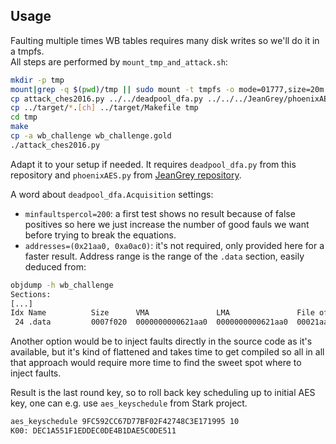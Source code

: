 Usage
-----

Faulting multiple times WB tables requires many disk writes so we'll do it in a tmpfs.  
All steps are performed by ```mount_tmp_and_attack.sh```:

```bash
mkdir -p tmp
mount|grep -q $(pwd)/tmp || sudo mount -t tmpfs -o mode=01777,size=20m tmpfs tmp
cp attack_ches2016.py ../../deadpool_dfa.py ../../../JeanGrey/phoenixAES.py tmp
cp ../target/*.[ch] ../target/Makefile tmp
cd tmp
make
cp -a wb_challenge wb_challenge.gold
./attack_ches2016.py
```

Adapt it to your setup if needed. It requires ```deadpool_dfa.py``` from this repository and ```phoenixAES.py``` from [JeanGrey repository](https://github.com/SideChannelMarvels/JeanGrey).

A word about ```deadpool_dfa.Acquisition``` settings:
  * ```minfaultspercol=200```: a first test shows no result because of false positives so here we just increase the number of good fauls we want before trying to break the equations.
  * ```addresses=(0x21aa0, 0xa0ac0)```: it's not required, only provided here for a faster result.
Address range is the range of the ```.data``` section, easily deduced from:

```bash
objdump -h wb_challenge
Sections:
[...]
Idx Name          Size      VMA               LMA               File off  Algn
 24 .data         0007f020  0000000000621aa0  0000000000621aa0  00021aa0  2**5
```

Another option would be to inject faults directly in the source code as it's available, but it's kind of flattened and takes time to get compiled so all in all that approach would require more time to find the sweet spot where to inject faults.

Result is the last round key, so to roll back key scheduling up to initial AES key, one can e.g. use ```aes_keyschedule``` from Stark project.

```bash
aes_keyschedule 9FC592CC67D77BF02F42748C3E171995 10
K00: DEC1A551F1EDDEC0DE4B1DAE5C0DE511
```
